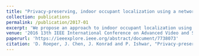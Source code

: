 ```yaml
---
title: "Privacy-preserving, indoor occupant localization using a network of single-pixel sensors"
collection: publications
permalink: /publication/2017-01
excerpt: 'We propose an approach to indoor occupant localization using a network of single-pixel, visible-light sensors. In addition to preserving privacy, our approach vastly reduces data transmission rate and is agnostic to eavesdropping. We develop two purely data-driven localization algorithms and study their performance using a network of 6 such sensors. In one algorithm, we divide the monitored floor area (2.37m×2.72m) into a 3×3 grid of cells and classify location of a single person as belonging to one of the 9 cells using a support vector machine classifier. In the second algorithm, we estimate person's coordinates using support vector regression. In cross-validation tests in public (e.g., conference room) and private (e.g., home) scenarios, we obtain 67-72% correct classification rate for cells and 0.31-0.35m mean absolute distance error within the monitored space. Given the simplicity of sensors and processing, these are encouraging results and can lead to useful applications today.'
venue: '2016 13th IEEE International Conference on Advanced Video and Signal Based Surveillance (AVSS)'
paperurl: 'https://ieeexplore.ieee.org/abstract/document/7738073'
citation: 'D. Roeper, J. Chen, J. Konrad and P. Ishwar, "Privacy-preserving, indoor occupant localization using a network of single-pixel sensors," 2016 13th IEEE International Conference on Advanced Video and Signal Based Surveillance (AVSS), Colorado Springs, CO, 2016, pp. 214-220.'
---
```

